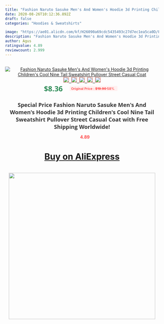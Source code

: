 ```yaml
---
title: "Fashion Naruto Sasuke Men's And Women's Hoodie 3d Printing Children's Cool Nine Tail Sweatshirt Pullover Street Casual Coat"
date: 2020-08-26T10:12:36.892Z
draft: false
categories: "Hoodies & Sweatshirts"

image: "https://ae01.alicdn.com/kf/H26090a69cdc5435493c27d7ec1ea5ca0D/Fashion-Naruto-Sasuke-Men-s-And-Women-s-Hoodie-3d-Printing-Children-s-Cool-Nine-Tail.jpg"
description: "Fashion Naruto Sasuke Men's And Women's Hoodie 3d Printing Children's Cool Nine Tail Sweatshirt Pullover Street Casual Coat"
author: Agus
ratingvalue: 4.89
reviewcount: 2.999
---
```

<br>
<div style="text-align: center;">
<a href="https://s.click.aliexpress.com/e/_9RQdbX" target="_blank" rel="nofollow noopener noreferrer"><img alt="Fashion Naruto Sasuke Men's And Women's Hoodie 3d Printing Children's Cool Nine Tail Sweatshirt Pullover Street Casual Coat" class="magnifier-image" src="https://ae01.alicdn.com/kf/H26090a69cdc5435493c27d7ec1ea5ca0D/Fashion-Naruto-Sasuke-Men-s-And-Women-s-Hoodie-3d-Printing-Children-s-Cool-Nine-Tail.jpg_640x640.jpg">
<br>
<img style="border:1px solid salmon" src="https://ae01.alicdn.com/kf/H26090a69cdc5435493c27d7ec1ea5ca0D/Fashion-Naruto-Sasuke-Men-s-And-Women-s-Hoodie-3d-Printing-Children-s-Cool-Nine-Tail.jpg_120x120.jpg">&nbsp;&nbsp;<img style="border:1px solid salmon" src="https://ae01.alicdn.com/kf/H4ac85104439c4d569419c40987b38091t/Fashion-Naruto-Sasuke-Men-s-And-Women-s-Hoodie-3d-Printing-Children-s-Cool-Nine-Tail.jpg_120x120.jpg">&nbsp;&nbsp;<img style="border:1px solid salmon" src="https://ae01.alicdn.com/kf/H5a408099d7bf472a9ce3e5691c876b5ct/Fashion-Naruto-Sasuke-Men-s-And-Women-s-Hoodie-3d-Printing-Children-s-Cool-Nine-Tail.jpg_120x120.jpg">&nbsp;&nbsp;<img style="border:1px solid salmon" src="https://ae01.alicdn.com/kf/H1b34c0bcaa7d40bbad3b766455abefabd/Fashion-Naruto-Sasuke-Men-s-And-Women-s-Hoodie-3d-Printing-Children-s-Cool-Nine-Tail.jpg_120x120.jpg">&nbsp;&nbsp;<img style="border:1px solid salmon" src="https://ae01.alicdn.com/kf/Hc7b88f5d565c4bf7bc633924db8fede50/Fashion-Naruto-Sasuke-Men-s-And-Women-s-Hoodie-3d-Printing-Children-s-Cool-Nine-Tail.jpg_120x120.jpg"></a></div><br0>
<div style="text-align: center;"><span style="background-color: white; border: 0px; box-sizing: border-box; color: seagreen; display: inline-block; font-family: &quot;open sans&quot; , &quot;arial&quot; , &quot;helvetica&quot; , sans-serif , &quot;heiti&quot;; font-size: 24px; font-stretch: inherit; font-weight: 700; line-height: inherit; margin: 0px 10px 0px 0px; padding: 0px; vertical-align: middle;">$8.36 </span>
<span style="background: rgb(255 , 241 , 241); border-radius: 3px; border: 0px; box-sizing: border-box; color: #ff4747; display: inline-block; font-family: inherit; font-size: 12px; font-stretch: inherit; font-style: inherit; font-variant: inherit; font-weight: 600; line-height: inherit; margin: 0px; padding: 2px 5px; transform: scale(0.9); vertical-align: middle;">Original Price : <b style="text-decoration: line-through;">$19.90 </b> 58%&nbsp;&nbsp;</span></div>
<h1 style="color: #333333; display: inline-block; font-family: &quot;open sans&quot; , &quot;arial&quot; , &quot;helvetica&quot; , sans-serif , &quot;heiti&quot;; font-size: 18px; font-stretch: inherit; font-weight: 700; text-align: center;">Special Price Fashion Naruto Sasuke Men's And Women's Hoodie 3d Printing Children's Cool Nine Tail Sweatshirt Pullover Street Casual Coat with Free Shipping Worldwide!</h1>
<div style="color: #ff4747; text-align: center;">
<img src="https://4.bp.blogspot.com/-M0ZcTcb-5uY/XleCXlxnR4I/AAAAAAAAAEc/OrjgMkXV1oMQFaCRZj5HQwOCBcu3w1FegCPcBGAYYCw/s1600/star.png" style="height: 15px;">&nbsp;<b>4.89</b></div>
<div class="button_cont" align="center"><a class="buynow_a" href="https://s.click.aliexpress.com/e/_9RQdbX" target="_blank" rel="nofollow noopener noreferrer"><H1>Buy on AliExpress</H1></a></div><br>
<div class="separator" style="clear: both; text-align: center;">
<img src="https://lh3.googleusercontent.com/-pTy5HemUv9M/XlePHvY0dAI/AAAAAAAAAE4/0nX5iRUoIWY8eMW9Dpxeirr157OZliDIgCLcBGAsYHQ/s1600/badge.gif" width="480">
</div>
